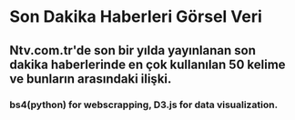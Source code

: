 # Son Dakika Haberleri Görsel Veri

## Ntv.com.tr'de son bir yılda yayınlanan son dakika haberlerinde en çok kullanılan 50 kelime ve bunların arasındaki ilişki.

### bs4(python) for webscrapping, D3.js for data visualization.

